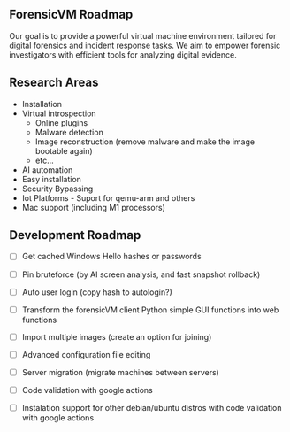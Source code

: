 ForensicVM Roadmap
------------------

Our goal is to provide a powerful virtual machine environment tailored for digital forensics and incident response tasks. We aim to empower forensic investigators with efficient tools for analyzing digital evidence.


Research Areas
--------------
- Installation
- Virtual introspection
  - Online plugins
  - Malware detection
  - Image reconstruction (remove malware and make the image bootable again)
  - etc...
- AI automation
- Easy installation
- Security Bypassing
- Iot Platforms - Suport for qemu-arm and others
- Mac support (including M1 processors)

Development Roadmap
--------------------
- [ ] Get cached Windows Hello hashes or passwords
- [ ] Pin bruteforce (by AI screen analysis, and fast snapshot rollback)
- [ ] Auto user login (copy hash to autologin?)
- [ ] Transform the forensicVM client Python simple GUI functions into web functions
- [ ] Import multiple images (create an option for joining)
- [ ] Advanced configuration file editing
- [ ] Server migration (migrate machines between servers)
- [ ] Code validation with google actions
- [ ] Instalation support for other debian/ubuntu distros with code validation with google actions

